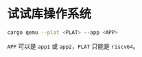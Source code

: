 ﻿# 试试库操作系统

```bash
cargo qemu --plat <PLAT> --app <APP>
```

`APP` 可以是 `app1` 或 `app2`，`PLAT` 只能是 `riscv64`。
